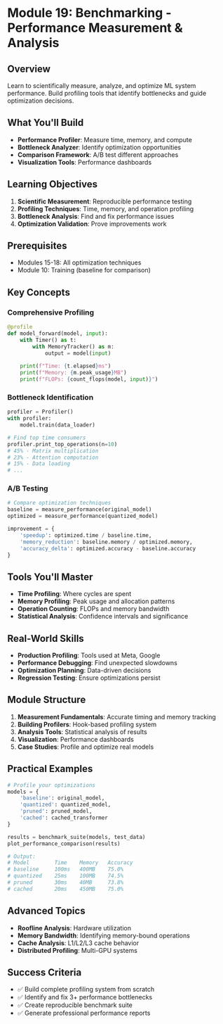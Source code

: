 # Module 19: Benchmarking - Performance Measurement & Analysis

## Overview
Learn to scientifically measure, analyze, and optimize ML system performance. Build profiling tools that identify bottlenecks and guide optimization decisions.

## What You'll Build
- **Performance Profiler**: Measure time, memory, and compute
- **Bottleneck Analyzer**: Identify optimization opportunities
- **Comparison Framework**: A/B test different approaches
- **Visualization Tools**: Performance dashboards

## Learning Objectives
1. **Scientific Measurement**: Reproducible performance testing
2. **Profiling Techniques**: Time, memory, and operation profiling
3. **Bottleneck Analysis**: Find and fix performance issues
4. **Optimization Validation**: Prove improvements work

## Prerequisites
- Modules 15-18: All optimization techniques
- Module 10: Training (baseline for comparison)

## Key Concepts

### Comprehensive Profiling
```python
@profile
def model_forward(model, input):
    with Timer() as t:
        with MemoryTracker() as m:
            output = model(input)
    
    print(f"Time: {t.elapsed}ms")
    print(f"Memory: {m.peak_usage}MB")
    print(f"FLOPs: {count_flops(model, input)}")
```

### Bottleneck Identification
```python
profiler = Profiler()
with profiler:
    model.train(data_loader)

# Find top time consumers
profiler.print_top_operations(n=10)
# 45% - Matrix multiplication
# 23% - Attention computation  
# 15% - Data loading
# ...
```

### A/B Testing
```python
# Compare optimization techniques
baseline = measure_performance(original_model)
optimized = measure_performance(quantized_model)

improvement = {
    'speedup': optimized.time / baseline.time,
    'memory_reduction': baseline.memory / optimized.memory,
    'accuracy_delta': optimized.accuracy - baseline.accuracy
}
```

## Tools You'll Master
- **Time Profiling**: Where cycles are spent
- **Memory Profiling**: Peak usage and allocation patterns
- **Operation Counting**: FLOPs and memory bandwidth
- **Statistical Analysis**: Confidence intervals and significance

## Real-World Skills
- **Production Profiling**: Tools used at Meta, Google
- **Performance Debugging**: Find unexpected slowdowns
- **Optimization Planning**: Data-driven decisions
- **Regression Testing**: Ensure optimizations persist

## Module Structure
1. **Measurement Fundamentals**: Accurate timing and memory tracking
2. **Building Profilers**: Hook-based profiling system
3. **Analysis Tools**: Statistical analysis of results
4. **Visualization**: Performance dashboards
5. **Case Studies**: Profile and optimize real models

## Practical Examples
```python
# Profile your optimizations
models = {
    'baseline': original_model,
    'quantized': quantized_model,
    'pruned': pruned_model,
    'cached': cached_transformer
}

results = benchmark_suite(models, test_data)
plot_performance_comparison(results)

# Output:
# Model        Time    Memory   Accuracy
# baseline     100ms   400MB    75.0%
# quantized    25ms    100MB    74.5%
# pruned       30ms    40MB     73.8%
# cached       20ms    450MB    75.0%
```

## Advanced Topics
- **Roofline Analysis**: Hardware utilization
- **Memory Bandwidth**: Identifying memory-bound operations
- **Cache Analysis**: L1/L2/L3 cache behavior
- **Distributed Profiling**: Multi-GPU systems

## Success Criteria
- ✅ Build complete profiling system from scratch
- ✅ Identify and fix 3+ performance bottlenecks
- ✅ Create reproducible benchmark suite
- ✅ Generate professional performance reports